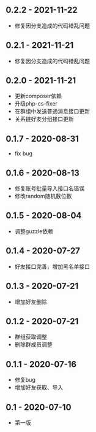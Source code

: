 0.2.2 - 2021-11-22
----

* 修复因分支造成的代码错乱问题

0.2.1 - 2021-11-21
----

* 修复因分支造成的代码错乱问题

0.2.0 - 2021-11-21
----

* 更新composer依赖
* 升级php-cs-fixer
* 在群组中发送普通消息接口更新
* 关系链好友分组接口更新

0.1.7 - 2020-08-31
----

* fix bug

0.1.6 - 2020-08-13
----

* 修复账号批量导入接口名错误
* 修改random随机数位数

0.1.5 - 2020-08-04
----

* 调整guzzle依赖

0.1.4 - 2020-07-27
----

* 好友接口完善，增加黑名单接口

0.1.3 - 2020-07-21
----

* 增加好友删除

0.1.2 - 2020-07-21
----

* 群组获取调整
* 删除群成员调整

0.1.1 - 2020-07-16
----

* 修复bug
* 增加好友获取、导入

0.1 - 2020-07-10
----

* 第一版
